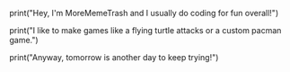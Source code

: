 print("Hey, I'm MoreMemeTrash and I usually do coding for fun overall!")

print("I like to make games like a flying turtle attacks or a custom pacman game.")

print("Anyway, tomorrow is another day to keep trying!")

